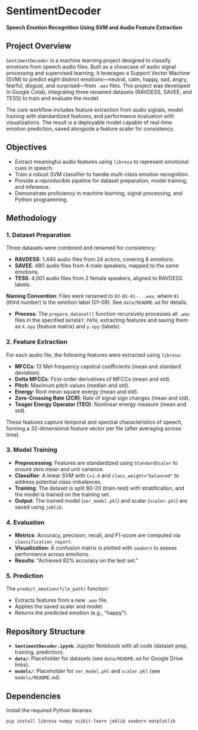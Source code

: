 # SentimentDecoder
**Speech Emotion Recognition Using SVM and Audio Feature Extraction**

## Project Overview
`SentimentDecoder` is a machine learning project designed to classify emotions from speech audio files. Built as a showcase of audio signal processing and supervised learning, it leverages a Support Vector Machine (SVM) to predict eight distinct emotions—neutral, calm, happy, sad, angry, fearful, disgust, and surprised—from `.wav` files. This project was developed in Google Colab, integrating three renamed datasets (RAVDESS, SAVEE, and TESS) to train and evaluate the model.

The core workflow includes feature extraction from audio signals, model training with standardized features, and performance evaluation with visualizations. The result is a deployable model capable of real-time emotion prediction, saved alongside a feature scaler for consistency.

## Objectives
- Extract meaningful audio features using `librosa` to represent emotional cues in speech.
- Train a robust SVM classifier to handle multi-class emotion recognition.
- Provide a reproducible pipeline for dataset preparation, model training, and inference.
- Demonstrate proficiency in machine learning, signal processing, and Python programming.

## Methodology
### 1. Dataset Preparation
Three datasets were combined and renamed for consistency:
- **RAVDESS**: 1,440 audio files from 24 actors, covering 8 emotions.
- **SAVEE**: 480 audio files from 4 male speakers, mapped to the same emotions.
- **TESS**: 4,001 audio files from 2 female speakers, aligned to RAVDESS labels.

**Naming Convention**: Files were renamed to `03-01-01-...wav`, where `01` (third number) is the emotion label (01-08). See `data/README.md` for details.

- **Process**: The `prepare_dataset()` function recursively processes all `.wav` files in the specified `DATASET_PATH`, extracting features and saving them as `X.npy` (feature matrix) and `y.npy` (labels).

### 2. Feature Extraction
For each audio file, the following features were extracted using `librosa`:
- **MFCCs**: 13 Mel-frequency cepstral coefficients (mean and standard deviation).
- **Delta MFCCs**: First-order derivatives of MFCCs (mean and std).
- **Pitch**: Maximum pitch values (median and std).
- **Energy**: Root mean square energy (mean and std).
- **Zero-Crossing Rate (ZCR)**: Rate of signal sign changes (mean and std).
- **Teager Energy Operator (TEO)**: Nonlinear energy measure (mean and std).

These features capture temporal and spectral characteristics of speech, forming a 32-dimensional feature vector per file (after averaging across time).

### 3. Model Training
- **Preprocessing**: Features are standardized using `StandardScaler` to ensure zero mean and unit variance.
- **Classifier**: A linear SVM with `C=1.0` and `class_weight="balanced"` to address potential class imbalances.
- **Training**: The dataset is split 80-20 (train-test) with stratification, and the model is trained on the training set.
- **Output**: The trained model (`ser_model.pkl`) and scaler (`scaler.pkl`) are saved using `joblib`.

### 4. Evaluation
- **Metrics**: Accuracy, precision, recall, and F1-score are computed via `classification_report`.
- **Visualization**: A confusion matrix is plotted with `seaborn` to assess performance across emotions.
- **Results**: "Achieved 82% accuracy on the test set."

### 5. Prediction
The `predict_emotion(file_path)` function:
- Extracts features from a new `.wav` file.
- Applies the saved scaler and model.
- Returns the predicted emotion (e.g., "happy").

## Repository Structure
- **`SentimentDecoder.ipynb`**: Jupyter Notebook with all code (dataset prep, training, prediction).
- **`data/`**: Placeholder for datasets (see `data/README.md` for Google Drive links).
- **`models/`**: Placeholder for `ser_model.pkl` and `scaler.pkl` (see `models/README.md`).

## Dependencies
Install the required Python libraries:
```bash
pip install librosa numpy scikit-learn joblib seaborn matplotlib
